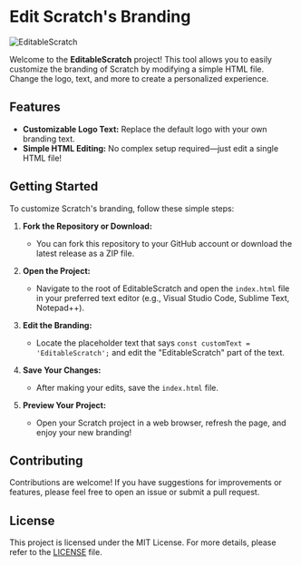 # Edit Scratch's Branding

![EditableScratch](https://raw.githubusercontent.com/Noahscratch493/editablescratch/refs/heads/main/static/EditableScratch-Logo.png)

Welcome to the **EditableScratch** project! This tool allows you to easily customize the branding of Scratch by modifying a simple HTML file. Change the logo, text, and more to create a personalized experience.

## Features

- **Customizable Logo Text:** Replace the default logo with your own branding text.
- **Simple HTML Editing:** No complex setup required—just edit a single HTML file!

## Getting Started

To customize Scratch's branding, follow these simple steps:

1. **Fork the Repository or Download:**
   - You can fork this repository to your GitHub account or download the latest release as a ZIP file.

2. **Open the Project:**
   - Navigate to the root of EditableScratch and open the `index.html` file in your preferred text editor (e.g., Visual Studio Code, Sublime Text, Notepad++).

3. **Edit the Branding:**
   - Locate the placeholder text that says `const customText = 'EditableScratch';` and edit the "EditableScratch" part of the text.

4. **Save Your Changes:**
   - After making your edits, save the `index.html` file.

5. **Preview Your Project:**
   - Open your Scratch project in a web browser, refresh the page, and enjoy your new branding!

## Contributing

Contributions are welcome! If you have suggestions for improvements or features, please feel free to open an issue or submit a pull request.

## License

This project is licensed under the MIT License. For more details, please refer to the [LICENSE](LICENSE) file.
